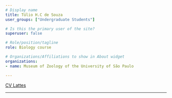 ```yaml
---
# Display name
title: Túlio H.C de Souza
user_groups: ["Undergraduate Students"]

# Is this the primary user of the site?
superuser: false

# Role/position/tagline
role: Biology course

# Organizations/Affiliations to show in About widget
organizations:
- name: Museum of Zoology of the University of São Paulo

---
```


[CV Lattes](http://lattes.cnpq.br/8170632029406309)

---
